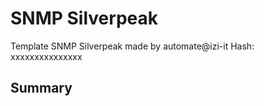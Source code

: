 # SNMP Silverpeak
Template SNMP Silverpeak made by automate@izi-it
Hash: xxxxxxxxxxxxxxx
## Summary
